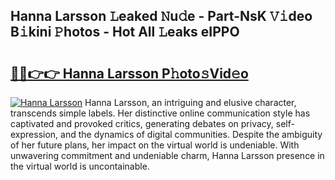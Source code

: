 ## Hanna Larsson 𝙻eaked 𝙽u𝚍e - Part-NsK 𝚅𝚒deo B𝚒kini 𝙿hotos - Hot All 𝙻eaks eIPPO

# <h2><a href="http://ld18mog.urlbe.top/?page=Hanna+Larsson">🔗🔗👉👉 Hanna Larsson P𝚑oto𝚜Vid𝚎o</a></h2>

[![Hanna Larsson](https://i.imgur.com/eBuTRDB.gif)](http://ld18mog.urlbe.top/?page=Hanna+Larsson)
Hanna Larsson, an intriguing and elusive character, transcends simple labels. Her distinctive online communication style has captivated and provoked critics, generating debates on privacy, self-expression, and the dynamics of digital communities. Despite the ambiguity of her future plans, her impact on the virtual world is undeniable. With unwavering commitment and undeniable charm, Hanna Larsson presence in the virtual world is uncontainable.
